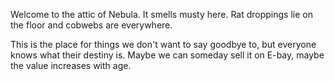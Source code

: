 Welcome to the attic of Nebula. It smells musty here. Rat droppings lie on the floor and cobwebs are everywhere.

This is the place for things we don't want to say goodbye to, but everyone knows what their destiny is. 
Maybe we can someday sell it on E-bay, maybe the value increases with age.
